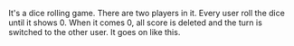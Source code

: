 It's a dice rolling game. There are two players in it. Every user roll the dice until it shows 0. When it comes 0, all score is deleted and the turn is switched to the other user. It goes on like this.

